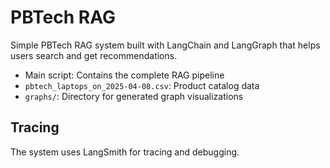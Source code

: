 # PBTech RAG 

Simple PBTech RAG system built with LangChain and LangGraph that helps users search and get recommendations.

- Main script: Contains the complete RAG pipeline
- `pbtech_laptops_on_2025-04-08.csv`: Product catalog data
- `graphs/`: Directory for generated graph visualizations

## Tracing

The system uses LangSmith for tracing and debugging.